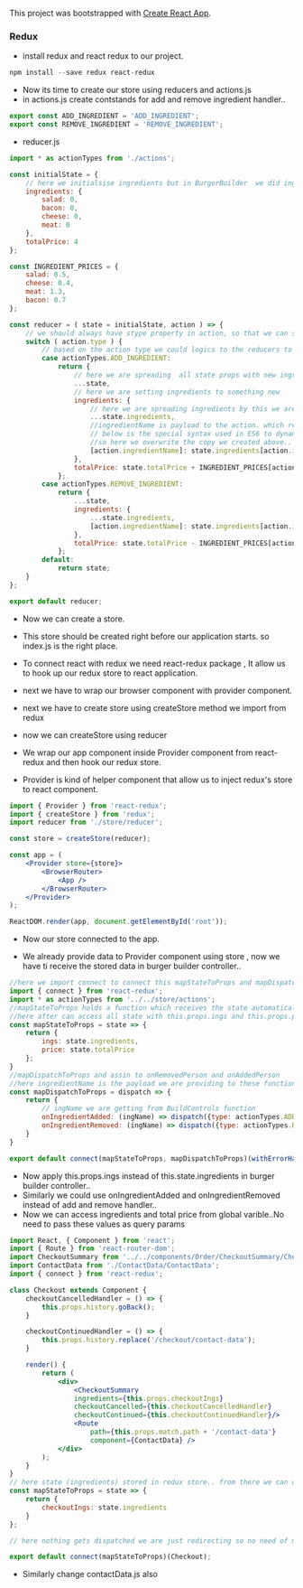 This project was bootstrapped with [Create React App](https://github.com/facebook/create-react-app).

### Redux

* install redux and react redux to our project.
```jsx
npm install --save redux react-redux
```
* Now its time to create our store using reducers and actions.js
* in actions.js create contstands for add and remove ingredient handler..
```jsx
export const ADD_INGREDIENT = 'ADD_INGREDIENT';
export const REMOVE_INGREDIENT = 'REMOVE_INGREDIENT';
```

* reducer.js
```jsx
import * as actionTypes from './actions';

const initialState = {
    // here we initialsise ingredients but in BurgerBuilder  we did ingredients as null and then we will add later..
    ingredients: {
        salad: 0,
        bacon: 0,
        cheese: 0,
        meat: 0
    },
    totalPrice: 4
};

const INGREDIENT_PRICES = {
    salad: 0.5,
    cheese: 0.4,
    meat: 1.3,
    bacon: 0.7
};

const reducer = ( state = initialState, action ) => {
    // we should always have stype property in action, so that we can safely access it here..
    switch ( action.type ) {
        // based on the action type we could logics to the reducers to manage state.
        case actionTypes.ADD_INGREDIENT:
            return {
                // here we are spreading  all state props with new ingredients it will have all state details like totalPrice also
                ...state,
                // here we are setting ingredients to something new
                ingredients: {
                    // here we are spreading ingredients by this we are creating new object ,just speading state won't create deeep copy of object.
                    ...state.ingredients,
                    //ingredientName is payload to the action. which receives new value with increment to 1 eg [salad]:0+1
                    // below is the special syntax used in ES6 to dynamically overwrite a property in a given js object
                    //so here we overwrite the copy we created above..
                    [action.ingredientName]: state.ingredients[action.ingredientName] + 1
                },
                totalPrice: state.totalPrice + INGREDIENT_PRICES[action.ingredientName]
            };
        case actionTypes.REMOVE_INGREDIENT:
            return {
                ...state,
                ingredients: {
                    ...state.ingredients,
                    [action.ingredientName]: state.ingredients[action.ingredientName] - 1
                },
                totalPrice: state.totalPrice - INGREDIENT_PRICES[action.ingredientName]
            };
        default:
            return state;
    }
};

export default reducer;
```
* Now  we can create a store.
* This store should be created right before our application starts. so index.js is the right place.
* To connect react with redux we need react-redux package , It allow us to hook up our redux store to react application.

* next we have to wrap our browser component with provider component.
* next we have to create store using createStore method we import from redux
* now we can createStore using reducer
* We wrap our app component inside Provider component from react-redux and then hook our redux store.
* Provider is kind of helper component that allow us to inject redux's store to react component.
```jsx
import { Provider } from 'react-redux';
import { createStore } from 'redux';
import reducer from './store/reducer';

const store = createStore(reducer);

const app = (
    <Provider store={store}>
        <BrowserRouter>
            <App />
        </BrowserRouter>
    </Provider>
);

ReactDOM.render(app, document.getElementById('root'));
```
* Now our store connected to the app.

* We already provide data to Provider component using store , now we have ti receive the stored data in burger builder controller..
```jsx
//here we import connect to connect this mapStateToProps and mapDispatchToProps with the burgerbuilder
import { connect } from 'react-redux';
import * as actionTypes from '../../store/actions';
//mapStateToProps holds a function which receives the state automatically and which returns the js object where we define which property should hold which slice of the state
//here after can access all state with this.props.ings and this.props.price ...
const mapStateToProps = state => {
    return {
        ings: state.ingredients,
        price: state.totalPrice
    };
}
//mapDispatchToProps and assin to onRemovedPerson and onAddedPerson
//here ingredientName is the payload we are providing to these functions
const mapDispatchToProps = dispatch => {
    return {
        // ingName we are getting from BuildControls function
        onIngredientAdded: (ingName) => dispatch({type: actionTypes.ADD_INGREDIENT, ingredientName: ingName}),
        onIngredientRemoved: (ingName) => dispatch({type: actionTypes.REMOVE_INGREDIENT, ingredientName: ingName})
    }
}

export default connect(mapStateToProps, mapDispatchToProps)(withErrorHandler( BurgerBuilder, axios ));

```
* Now apply this.props.ings instead of this.state.ingredients in burger builder controller..
* Similarly we could use onIngredientAdded and onIngredientRemoved instead of add and remove handler..
* Now we can access ingredients and total price from global varible..No need to pass these values as query params
```jsx
import React, { Component } from 'react';
import { Route } from 'react-router-dom';
import CheckoutSummary from '../../components/Order/CheckoutSummary/CheckoutSummary';
import ContactData from './ContactData/ContactData';
import { connect } from 'react-redux';

class Checkout extends Component {
    checkoutCancelledHandler = () => {
        this.props.history.goBack();
    }

    checkoutContinuedHandler = () => {
        this.props.history.replace('/checkout/contact-data');
    }

    render() {
        return (
            <div>
                <CheckoutSummary 
                ingredients={this.props.checkoutIngs}
                checkoutCancelled={this.checkoutCancelledHandler}
                checkoutContinued={this.checkoutContinuedHandler}/>
                <Route 
                    path={this.props.match.path + '/contact-data'} 
                    component={ContactData} />
            </div>
        );
    }
}
// here state (ingredients) stored in redux store.. from there we can dynamically fetch state.. 
const mapStateToProps = state => {
    return {
        checkoutIngs: state.ingredients
    }
};

// here nothing gets dispatched we are just redirecting so no need of mapDispatchToProps here..

export default connect(mapStateToProps)(Checkout);
```
* Similarly change contactData.js also







